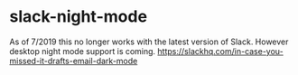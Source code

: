 # slack-night-mode
As of 7/2019 this no longer works with the latest version of Slack. However desktop night mode support is coming. https://slackhq.com/in-case-you-missed-it-drafts-email-dark-mode
